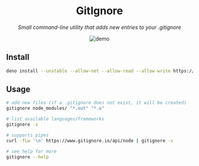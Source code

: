 <h1 align="center">GitIgnore</h1>


<p align="center"> 
  <i>Small command-line utility that adds new entries to your .gitignore</i> 
</p>

<p align="center"> 
<img src=https://user-images.githubusercontent.com/72674879/139859742-215a613a-0d0d-4d22-ac04-5a595124fd61.gif alt="demo"></img>
</p>

## Install

```sh
deno install --unstable --allow-net --allow-read --allow-write https://deno.land/x/gitignore@v0.1.0/mod.ts
```

## Usage

```sh
# add new files (if a .gitignore does not exist, it will be created)
gitignore node_modules/ "*.out" "*.o"

# list available languages/frameworks
gitignore -s

# supports pipes
curl -fLw '\n' https://www.gitignore.io/api/node | gitignore -v

# see help for more
gitignore --help
```
